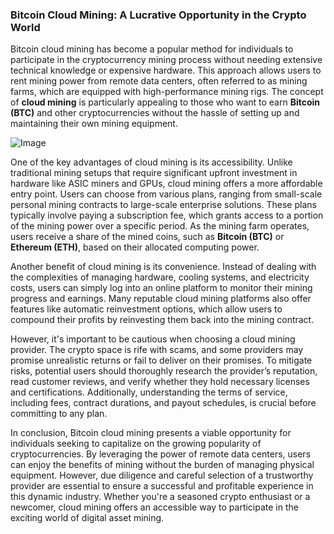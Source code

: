 ### Bitcoin Cloud Mining: A Lucrative Opportunity in the Crypto World

Bitcoin cloud mining has become a popular method for individuals to participate in the cryptocurrency mining process without needing extensive technical knowledge or expensive hardware. This approach allows users to rent mining power from remote data centers, often referred to as mining farms, which are equipped with high-performance mining rigs. The concept of **cloud mining** is particularly appealing to those who want to earn **Bitcoin (BTC)** and other cryptocurrencies without the hassle of setting up and maintaining their own mining equipment.

![Image](https://github.com/user-attachments/assets/b8266eee-691e-4ee1-99ef-bfa10d234fd4)

One of the key advantages of cloud mining is its accessibility. Unlike traditional mining setups that require significant upfront investment in hardware like ASIC miners and GPUs, cloud mining offers a more affordable entry point. Users can choose from various plans, ranging from small-scale personal mining contracts to large-scale enterprise solutions. These plans typically involve paying a subscription fee, which grants access to a portion of the mining power over a specific period. As the mining farm operates, users receive a share of the mined coins, such as **Bitcoin (BTC)** or **Ethereum (ETH)**, based on their allocated computing power.

Another benefit of cloud mining is its convenience. Instead of dealing with the complexities of managing hardware, cooling systems, and electricity costs, users can simply log into an online platform to monitor their mining progress and earnings. Many reputable cloud mining platforms also offer features like automatic reinvestment options, which allow users to compound their profits by reinvesting them back into the mining contract.

However, it's important to be cautious when choosing a cloud mining provider. The crypto space is rife with scams, and some providers may promise unrealistic returns or fail to deliver on their promises. To mitigate risks, potential users should thoroughly research the provider’s reputation, read customer reviews, and verify whether they hold necessary licenses and certifications. Additionally, understanding the terms of service, including fees, contract durations, and payout schedules, is crucial before committing to any plan.

In conclusion, Bitcoin cloud mining presents a viable opportunity for individuals seeking to capitalize on the growing popularity of cryptocurrencies. By leveraging the power of remote data centers, users can enjoy the benefits of mining without the burden of managing physical equipment. However, due diligence and careful selection of a trustworthy provider are essential to ensure a successful and profitable experience in this dynamic industry. Whether you're a seasoned crypto enthusiast or a newcomer, cloud mining offers an accessible way to participate in the exciting world of digital asset mining.
